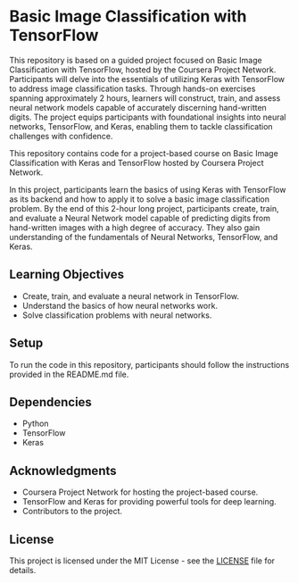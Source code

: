 # Basic Image Classification with TensorFlow
 This repository is based on a guided project focused on Basic Image Classification with TensorFlow, hosted by the Coursera Project Network. Participants will delve into the essentials of utilizing Keras with TensorFlow to address image classification tasks. Through hands-on exercises spanning approximately 2 hours, learners will construct, train, and assess neural network models capable of accurately discerning hand-written digits. The project equips participants with foundational insights into neural networks, TensorFlow, and Keras, enabling them to tackle classification challenges with confidence.

This repository contains code for a project-based course on Basic Image Classification with Keras and TensorFlow hosted by Coursera Project Network.

In this project, participants learn the basics of using Keras with TensorFlow as its backend and how to apply it to solve a basic image classification problem. By the end of this 2-hour long project, participants create, train, and evaluate a Neural Network model capable of predicting digits from hand-written images with a high degree of accuracy. They also gain understanding of the fundamentals of Neural Networks, TensorFlow, and Keras.

## Learning Objectives

- Create, train, and evaluate a neural network in TensorFlow.
- Understand the basics of how neural networks work.
- Solve classification problems with neural networks.

## Setup

To run the code in this repository, participants should follow the instructions provided in the README.md file.

## Dependencies

- Python
- TensorFlow
- Keras

## Acknowledgments

- Coursera Project Network for hosting the project-based course.
- TensorFlow and Keras for providing powerful tools for deep learning.
- Contributors to the project.

## License

This project is licensed under the MIT License - see the [LICENSE](LICENSE) file for details.

